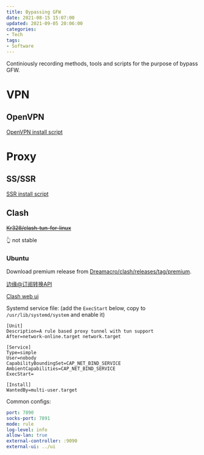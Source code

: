 ```yaml
---
title: Bypassing GFW
date: 2021-08-15 15:07:00
updated: 2021-09-05 20:06:00
categories:
- Tech
tags:
- Software
---
```


Continiously recording methods, tools and scripts for the purpose of bypass GFW.

<!-- more -->

# VPN

## OpenVPN

[OpenVPN install script](/attach/openvpn.sh)

# Proxy

## SS/SSR

[SSR install script](/attach/ssr.sh)

## Clash

[~~Kr328/clash-tun-for-linux~~](https://github.com/Kr328/clash-tun-for-linux)

👆 not stable

### Ubuntu

Download premium release from [Dreamacro/clash/releases/tag/premium](https://github.com/Dreamacro/clash/releases/tag/premium).

[边缘@订阅转换API](https://bianyuan.xyz/)

[Clash web ui](https://github.com/haishanh/yacd)

Systemd service file: (add the `ExecStart` below, copy to `/usr/lib/systemd/system` and enable it)
```
[Unit]
Description=A rule based proxy tunnel with tun support
After=network-online.target network.target

[Service]
Type=simple
User=nobody
CapabilityBoundingSet=CAP_NET_BIND_SERVICE
AmbientCapabilities=CAP_NET_BIND_SERVICE
ExecStart=

[Install]
WantedBy=multi-user.target
```

Common configs:
```yaml
port: 7890
socks-port: 7891
mode: rule
log-level: info
allow-lan: true
external-controller: :9090
external-ui: ../ui
```

